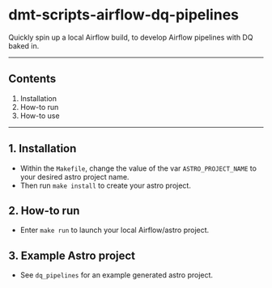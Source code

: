 # dmt-scripts-airflow-dq-pipelines

Quickly spin up a local Airflow build, to develop Airflow pipelines with DQ baked in.

---

## Contents

1. Installation
2. How-to run
3. How-to use

---

## 1. Installation

* Within the `Makefile`, change the value of the var `ASTRO_PROJECT_NAME` to your desired astro project name.
* Then run `make install` to create your astro project.

## 2. How-to run

* Enter `make run` to launch your local Airflow/astro project.

## 3. Example Astro project

* See `dq_pipelines` for an example generated astro project.

